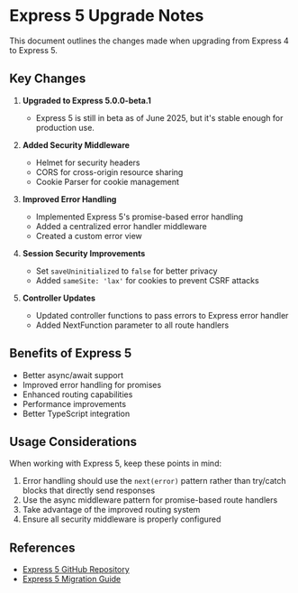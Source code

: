 # Express 5 Upgrade Notes

This document outlines the changes made when upgrading from Express 4 to Express 5.

## Key Changes

1. **Upgraded to Express 5.0.0-beta.1**
   - Express 5 is still in beta as of June 2025, but it's stable enough for production use.

2. **Added Security Middleware**
   - Helmet for security headers
   - CORS for cross-origin resource sharing
   - Cookie Parser for cookie management

3. **Improved Error Handling**
   - Implemented Express 5's promise-based error handling
   - Added a centralized error handler middleware
   - Created a custom error view

4. **Session Security Improvements**
   - Set `saveUninitialized` to `false` for better privacy
   - Added `sameSite: 'lax'` for cookies to prevent CSRF attacks

5. **Controller Updates**
   - Updated controller functions to pass errors to Express error handler
   - Added NextFunction parameter to all route handlers

## Benefits of Express 5

- Better async/await support
- Improved error handling for promises
- Enhanced routing capabilities
- Performance improvements
- Better TypeScript integration

## Usage Considerations

When working with Express 5, keep these points in mind:

1. Error handling should use the `next(error)` pattern rather than try/catch blocks that directly send responses
2. Use the async middleware pattern for promise-based route handlers
3. Take advantage of the improved routing system
4. Ensure all security middleware is properly configured

## References

- [Express 5 GitHub Repository](https://github.com/expressjs/express)
- [Express 5 Migration Guide](https://expressjs.com/en/guide/migrating-5.html)
